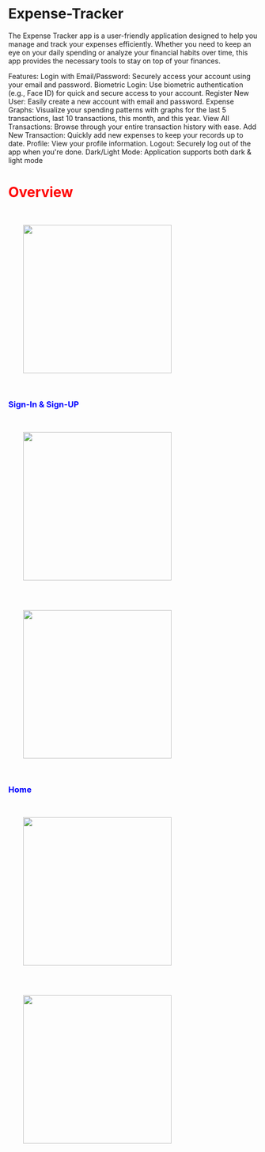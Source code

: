 # Expense-Tracker
The Expense Tracker app is a user-friendly application designed to help you manage and track your expenses efficiently. Whether you need to keep an eye on your daily spending or analyze your financial habits over time, this app provides the necessary tools to stay on top of your finances.

Features:
Login with Email/Password: Securely access your account using your email and password.
Biometric Login: Use biometric authentication (e.g., Face ID) for quick and secure access to your account.
Register New User: Easily create a new account with email and password.
Expense Graphs: Visualize your spending patterns with graphs for the last 5 transactions, last 10 transactions, this month, and this year.
View All Transactions: Browse through your entire transaction history with ease.
Add New Transaction: Quickly add new expenses to keep your records up to date.
Profile: View your profile information.
Logout: Securely log out of the app when you're done.
Dark/Light Mode: Application supports both dark & light mode


<body>
    <h1 style="color:red">Overview</h1>
    <img style="padding: 30px;" src="https://github.com/user-attachments/assets/bb093327-7122-4513-a708-b1c861a82f57" width="300" />
    <h3 style="color:blue">Sign-In & Sign-UP</h3>
    <div class="image-container">
        <img style="color:blue; padding: 30px;" src="https://github.com/user-attachments/assets/390d79a2-0978-4def-8f68-e495633175d4" width="300">
        <img style="padding: 30px;" src="https://github.com/user-attachments/assets/3b4408f5-7599-46d0-acf9-c0592181d22b" width="300">
    </div>
   <h3 style="color:blue">Home</h3>
    <div>
        <img style="padding: 30px;" src="https://github.com/user-attachments/assets/7977a3b7-9964-4ad1-a29a-247d3dbb4495" width="300">
        <img style="padding: 30px;" src="https://github.com/user-attachments/assets/b0314c67-c720-4d04-9cad-be6fa7667ea8" width="300">
    </div>
</body>
